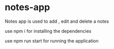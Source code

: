 # notes-app

Notes app is used to add , edit and delete a notes 

use npm i for installing the dependencies

use npm run start for running the application
